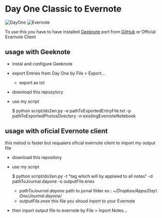 # Day One Classic to Evernote
![DayOne][dayOneLogo] ![Evernote][evernoteLogo]

To use this you have to have installed [Geeknote][geeknotewww] port from [GitHub][geeknoteGithub] or Official Ecernote Client

## usage with Geeknote
* instal and configure Geeknote
* export Entries from Day One by File > Export...
    * export as txt
* download this repozytory 
* use my script
    
    $ python script/do2en.py -e pathToExportedEntryFile.txt -p pathToExportedPhotosDirectory -n existingEvernoteNotebook
    
## usage with oficial Evernote client 

this metod is faster but requaiers oficial evernote client to import my output file

* download this repository
* use my script
    
    $ python script/do2en.py -t "tag which will by applaied to all notes" -d pathToJournal.dayone -o outputFile.enex
    
    * *pathToJournal.dayone* path to jurnal filder ex.: *~/Dropbox/Apps/Day\ One/Journal.dayone/*
    * *outputFile.enex* this file you shoud inport to your Evernote
    
* then inport output file to evernote by File > Inport Notes...
    

    
[evernoteLogo]: https://raw.githubusercontent.com/vonProteus/do2en/master/images/Evernote.tiff
[dayOneLogo]: https://raw.githubusercontent.com/vonProteus/do2en/master/images/DayOne-Mac.tiff
[geeknoteWWW]: http://www.geeknote.me
[geeknoteGithub]: https://github.com/jeffkowalski/geeknote
